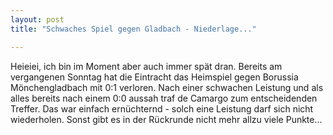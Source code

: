 ```yaml
---
layout: post
title: "Schwaches Spiel gegen Gladbach - Niederlage..."

---
```


Heieiei, ich bin im Moment aber auch immer spät dran. Bereits am vergangenen Sonntag hat die Eintracht das Heimspiel gegen Borussia Mönchengladbach mit 0:1 verloren. Nach einer schwachen Leistung und als alles bereits nach einem 0:0 aussah traf de Camargo zum entscheidenden Treffer. Das war einfach ernüchternd - solch eine Leistung darf sich nicht wiederholen. Sonst gibt es in der Rückrunde nicht mehr allzu viele Punkte...


